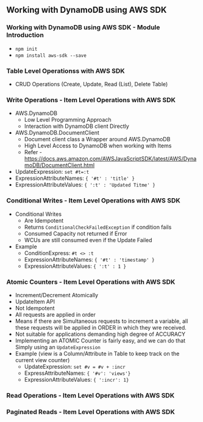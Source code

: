 ## Working with DynamoDB using AWS SDK

### Working with DynamoDB using AWS SDK - Module Introduction

- `npm init`
- `npm install aws-sdk --save`

### Table Level Operationss with AWS SDK

- CRUD Operations (Create, Update, Read (List), Delete Table)

### Write Operations - Item Level Operations with AWS SDK

- AWS.DynamoDB
  - Low Level Programming Approach
  - Interaction with DynamoDB client Directly
- AWS.DynamoDB.DocumentClient
  - Document client class a Wrapper around AWS.DynamoDB
  - High Level Access to DynamoDB when working with Items
  - Refer - https://docs.aws.amazon.com/AWSJavaScriptSDK/latest/AWS/DynamoDB/DocumentClient.html
- UpdateExpression: `set #t=:t`
- ExpressionAttributeNames: `{ '#t' : 'title' }`
- ExpressionAttributeValues: `{ ':t' : 'Updated Titme' }`

### Conditional Writes - Item Level Operations with AWS SDK

- Conditional Writes
  - Are Idempotent
  - Returns `ConditionalCheckFailedException` if condition fails
  - Consumed Capacity not returned if Error
  - WCUs are still consumed even if the Update Failed
- Example
  - ConditionExpress: `#t <> :t`
  - ExpressionAttributeNames: `{ '#t' : 'timestamp' }`
  - ExpressionAttributeValues: `{ ':t' : 1 }`

### Atomic Counters - Item Level Operations with AWS SDK

- Increment/Decrement Atomically
- UpdateItem API
- Not Idempotent
- All requests are applied in order
- Means if there are Simultaneous requests to increment a variable, all these requests will be applied in ORDER in which they wre received.
- Not suitable for applications demanding high degree of ACCURACY
- Implementing an ATOMIC Counter is fairly easy, and we can do that Simply using an `UpdateExpression`
- Example (view is a Column/Attribute in Table to keep track on the current view counter)
  - UpdateExpression: `set #v = #v + :incr`
  - ExpressAttributeNames: `{ '#v': 'views'}`
  - ExpressionAttributeValues: `{ ':incr': 1}`

### Read Operations - Item Level Operations with AWS SDK

### Paginated Reads - Item Level Operations with AWS SDK

